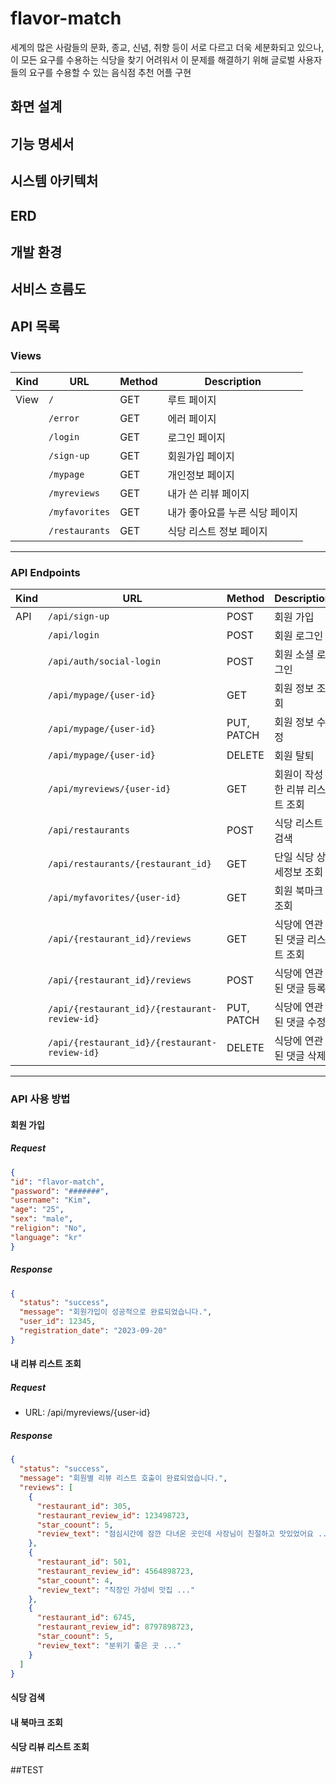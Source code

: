 # flavor-match 

세계의 많은 사람들의 문화, 종교, 신념, 취향 등이 서로 다르고 더욱 세분화되고 있으나, 이 모든 요구를 수용하는 식당을 찾기 어려워서 이 문제를 해결하기 위해
글로벌 사용자들의 요구를 수용할 수 있는 음식점 추천 어플 구현

## 화면 설계

## 기능 명세서

## 시스템 아키텍처

## ERD

## 개발 환경

## 서비스 흐름도

## API 목록
### **Views**

| Kind  | URL            | Method | Description                      |
|-------|----------------|--------|----------------------------------|
| View  | `/`            | GET    | 루트 페이지                      |
|       | `/error`       | GET    | 에러 페이지                      |
|       | `/login`       | GET    | 로그인 페이지                    |
|       | `/sign-up`     | GET    | 회원가입 페이지                  |
|       | `/mypage`      | GET    | 개인정보 페이지                  |
|       | `/myreviews`   | GET    | 내가 쓴 리뷰 페이지              |
|       | `/myfavorites` | GET    | 내가 좋아요를 누른 식당 페이지   |
|       | `/restaurants` | GET    | 식당 리스트 정보 페이지          |

---

### **API Endpoints**

| Kind  | URL                                         | Method   | Description                            |
|-------|---------------------------------------------|----------|----------------------------------------|
| API   | `/api/sign-up`                              | POST     | 회원 가입                              |
|       | `/api/login`                                | POST     | 회원 로그인                            |
|       | `/api/auth/social-login`                    | POST     | 회원 소셜 로그인                       |
|       | `/api/mypage/{user-id}`                     | GET      | 회원 정보 조회                          |
|       | `/api/mypage/{user-id}`                     | PUT, PATCH | 회원 정보 수정                        |
|       | `/api/mypage/{user-id}`                     | DELETE   | 회원 탈퇴                              |
|       | `/api/myreviews/{user-id}`                  | GET      | 회원이 작성한 리뷰 리스트 조회         |
|       | `/api/restaurants`                          | POST     | 식당 리스트 검색                       |
|       | `/api/restaurants/{restaurant_id}`          | GET      | 단일 식당 상세정보 조회                |
|       | `/api/myfavorites/{user-id}`                | GET      | 회원 북마크 조회                        |
|       | `/api/{restaurant_id}/reviews`              | GET      | 식당에 연관된 댓글 리스트 조회         |
|       | `/api/{restaurant_id}/reviews`              | POST     | 식당에 연관된 댓글 등록                |
|       | `/api/{restaurant_id}/{restaurant-review-id}` | PUT, PATCH | 식당에 연관된 댓글 수정              |
|       | `/api/{restaurant_id}/{restaurant-review-id}` | DELETE   | 식당에 연관된 댓글 삭제              |

---
### API 사용 방법
#### 회원 가입

##### Request
```json
{
"id": "flavor-match",
"password": "#######",
"username": "Kim",
"age": "25",
"sex": "male",
"religion": "No",
"language": "kr"
}
```
##### Response
```json
{
  "status": "success",
  "message": "회원가입이 성공적으로 완료되었습니다.",
  "user_id": 12345,
  "registration_date": "2023-09-20"
}
```

#### 내 리뷰 리스트 조회
##### Request

- URL: /api/myreviews/{user-id}

##### Response
```json
{
  "status": "success",
  "message": "회원별 리뷰 리스트 호출이 완료되었습니다.",
  "reviews": [
    {
      "restaurant_id": 305,
      "restaurant_review_id": 123498723,
      "star_coount": 5,
      "review_text": "점심시간에 잠깐 다녀온 곳인데 사장님이 친절하고 맛있었어요 ..."
    },
    {
      "restaurant_id": 501,
      "restaurant_review_id": 4564898723,
      "star_coount": 4,
      "review_text": "직장인 가성비 맛집 ..."
    },
    {
      "restaurant_id": 6745,
      "restaurant_review_id": 8797898723,
      "star_coount": 5,
      "review_text": "분위기 좋은 곳 ..."
    }
  ]
}
```




#### 식당 검색



#### 내 북마크 조회



#### 식당 리뷰 리스트 조회

##TEST
